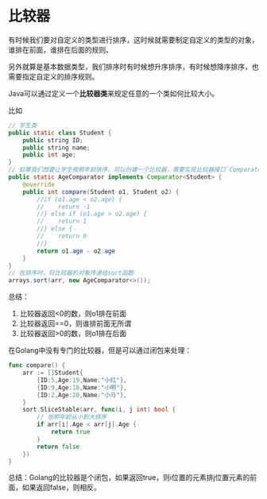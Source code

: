 # 比较器
有时候我们要对自定义的类型进行排序，这时候就需要制定自定义的类型的对象，谁排在前面，谁排在后面的规则。

另外就算是基本数据类型，我们排序时有时候想升序排序，有时候想降序排序，也需要指定自定义的排序规则。

Java可以通过定义一个**比较器类**来规定任意的一个类如何比较大小。

比如
```java
// 学生类
public static class Student {
    public string ID;
    public string name;
    public int age;
}
// 如果我们想要让学生按照年龄排序，可以创建一个比较器，需要实现比较器接口`Comparator`:
public static AgeComparator implements Comparator<Student> {
    @override
    public int compare(Student o1, Student o2) {
        //if (o1.age < o2.age) {
        //    return -1
        //} else if (o1.age > o2.age) {
        //    return 1
        //} else {
        //    return 0
        //}
        return o1.age - o2.age
    }
}
// 在排序时，将比较器的对象传递给sort函数
arrays.sort(arr, new AgeComparator<>());
```
总结：
1. 比较器返回<0的数，则o1排在前面
2. 比较器返回==0，则谁排前面无所谓
3. 比较器返回>0的数，则o1排在后面

在Golang中没有专门的比较器，但是可以通过闭包来处理：
```go
func compare() {
	arr := []Student{
		{ID:5,Age:19,Name:"小红"},
		{ID:9,Age:18,Name:"小明"},
		{ID:2,Age:20,Name:"小马"},
	}
	sort.SliceStable(arr, func(i, j int) bool {
		// 按照年龄从小到大排序
		if arr[i].Age < arr[j].Age {
			return true
		}
		return false
	}) 
}
```

总结：Golang的比较器是个闭包，如果返回true，则i位置的元素排j位置元素的前面，如果返回false，则相反。

